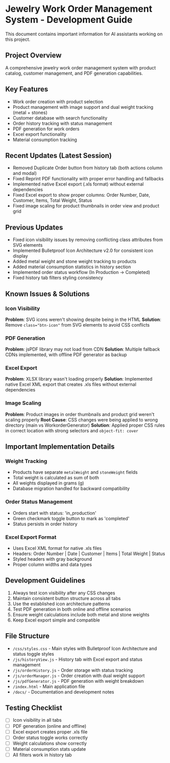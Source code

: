 # Jewelry Work Order Management System - Development Guide

This document contains important information for AI assistants working on this project.

## Project Overview
A comprehensive jewelry work order management system with product catalog, customer management, and PDF generation capabilities.

## Key Features
- Work order creation with product selection
- Product management with image support and dual weight tracking (metal + stones)
- Customer database with search functionality
- Order history tracking with status management
- PDF generation for work orders
- Excel export functionality
- Material consumption tracking

## Recent Updates (Latest Session)
- Removed Duplicate Order button from history tab (both actions column and modal)
- Fixed Reprint PDF functionality with proper error handling and fallbacks
- Implemented native Excel export (.xls format) without external dependencies
- Fixed Excel export to show proper columns: Order Number, Date, Customer, Items, Total Weight, Status
- Fixed image scaling for product thumbnails in order view and product grid

## Previous Updates
- Fixed icon visibility issues by removing conflicting class attributes from SVG elements
- Implemented Bulletproof Icon Architecture v2.0 for consistent icon display
- Added metal weight and stone weight tracking to products
- Added material consumption statistics in history section
- Implemented order status workflow (In Production → Completed)
- Fixed history tab filters styling consistency

## Known Issues & Solutions

### Icon Visibility
**Problem**: SVG icons weren't showing despite being in the HTML
**Solution**: Remove `class="btn-icon"` from SVG elements to avoid CSS conflicts

### PDF Generation
**Problem**: jsPDF library may not load from CDN
**Solution**: Multiple fallback CDNs implemented, with offline PDF generator as backup

### Excel Export
**Problem**: XLSX library wasn't loading properly
**Solution**: Implemented native Excel XML export that creates .xls files without external dependencies

### Image Scaling
**Problem**: Product images in order thumbnails and product grid weren't scaling properly
**Root Cause**: CSS changes were being applied to wrong directory (main vs WorkorderGenerator)
**Solution**: Applied proper CSS rules in correct location with strong selectors and `object-fit: cover`

## Important Implementation Details

### Weight Tracking
- Products have separate `metalWeight` and `stoneWeight` fields
- Total weight is calculated as sum of both
- All weights displayed in grams (g)
- Database migration handled for backward compatibility

### Order Status Management
- Orders start with status: 'in_production'
- Green checkmark toggle button to mark as 'completed'
- Status persists in order history

### Excel Export Format
- Uses Excel XML format for native .xls files
- Headers: Order Number | Date | Customer | Items | Total Weight | Status
- Styled headers with gray background
- Proper column widths and data types

## Development Guidelines
1. Always test icon visibility after any CSS changes
2. Maintain consistent button structure across all tabs
3. Use the established icon architecture patterns
4. Test PDF generation in both online and offline scenarios
5. Ensure weight calculations include both metal and stone weights
6. Keep Excel export simple and compatible

## File Structure
- `/css/styles.css` - Main styles with Bulletproof Icon Architecture and status toggle styles
- `/js/historyView.js` - History tab with Excel export and status management
- `/js/orderHistory.js` - Order storage with status tracking
- `/js/orderManager.js` - Order creation with dual weight support
- `/js/pdfGenerator.js` - PDF generation with weight breakdown
- `/index.html` - Main application file
- `/docs/` - Documentation and development notes

## Testing Checklist
- [ ] Icon visibility in all tabs
- [ ] PDF generation (online and offline)
- [ ] Excel export creates proper .xls file
- [ ] Order status toggle works correctly
- [ ] Weight calculations show correctly
- [ ] Material consumption stats update
- [ ] All filters work in history tab